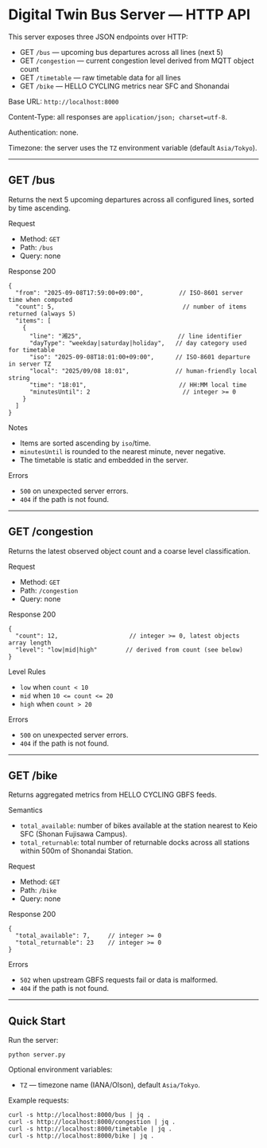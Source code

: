 # Digital Twin Bus Server — HTTP API

This server exposes three JSON endpoints over HTTP:

- GET `/bus` — upcoming bus departures across all lines (next 5)
- GET `/congestion` — current congestion level derived from MQTT object count
- GET `/timetable` — raw timetable data for all lines
- GET `/bike` — HELLO CYCLING metrics near SFC and Shonandai

Base URL: `http://localhost:8000`

Content-Type: all responses are `application/json; charset=utf-8`.

Authentication: none.

Timezone: the server uses the `TZ` environment variable (default `Asia/Tokyo`).

---

## GET /bus

Returns the next 5 upcoming departures across all configured lines, sorted by time ascending.

Request
- Method: `GET`
- Path: `/bus`
- Query: none

Response 200
```
{
  "from": "2025-09-08T17:59:00+09:00",          // ISO-8601 server time when computed
  "count": 5,                                    // number of items returned (always 5)
  "items": [
    {
      "line": "湘25",                           // line identifier
      "dayType": "weekday|saturday|holiday",   // day category used for timetable
      "iso": "2025-09-08T18:01:00+09:00",      // ISO-8601 departure in server TZ
      "local": "2025/09/08 18:01",             // human-friendly local string
      "time": "18:01",                          // HH:MM local time
      "minutesUntil": 2                          // integer >= 0
    }
  ]
}
```

Notes
- Items are sorted ascending by `iso`/time.
- `minutesUntil` is rounded to the nearest minute, never negative.
- The timetable is static and embedded in the server.

Errors
- `500` on unexpected server errors.
- `404` if the path is not found.

---

## GET /congestion

Returns the latest observed object count and a coarse level classification.

Request
- Method: `GET`
- Path: `/congestion`
- Query: none

Response 200
```
{
  "count": 12,                    // integer >= 0, latest objects array length
  "level": "low|mid|high"        // derived from count (see below)
}
```

Level Rules
- `low`  when `count < 10`
- `mid`  when `10 <= count <= 20`
- `high` when `count > 20`

Errors
- `500` on unexpected server errors.
- `404` if the path is not found.

---

## GET /bike

Returns aggregated metrics from HELLO CYCLING GBFS feeds.

Semantics
- `total_available`: number of bikes available at the station nearest to Keio SFC (Shonan Fujisawa Campus).
- `total_returnable`: total number of returnable docks across all stations within 500m of Shonandai Station.

Request
- Method: `GET`
- Path: `/bike`
- Query: none

Response 200
```
{
  "total_available": 7,     // integer >= 0
  "total_returnable": 23    // integer >= 0
}
```

Errors
- `502` when upstream GBFS requests fail or data is malformed.
- `404` if the path is not found.

---

## Quick Start

Run the server:

```
python server.py
```

Optional environment variables:
- `TZ` — timezone name (IANA/Olson), default `Asia/Tokyo`.

Example requests:

```
curl -s http://localhost:8000/bus | jq .
curl -s http://localhost:8000/congestion | jq .
curl -s http://localhost:8000/timetable | jq .
curl -s http://localhost:8000/bike | jq .
```
